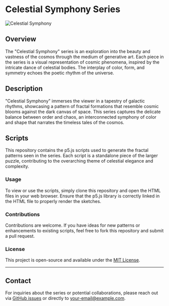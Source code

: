 # Celestial Symphony Series

![Celestial Symphony](/path/to/CelestialSymphony.png)

## Overview
The "Celestial Symphony" series is an exploration into the beauty and vastness of the cosmos through the medium of generative art. Each piece in the series is a visual representation of cosmic phenomena, inspired by the intricate dance of celestial bodies. The interplay of color, form, and symmetry echoes the poetic rhythm of the universe.

## Description
"Celestial Symphony" immerses the viewer in a tapestry of galactic rhythms, showcasing a pattern of fractal formations that resemble cosmic blooms against the dark canvas of space. This series captures the delicate balance between order and chaos, an interconnected symphony of color and shape that narrates the timeless tales of the cosmos.

## Scripts
This repository contains the p5.js scripts used to generate the fractal patterns seen in the series. Each script is a standalone piece of the larger puzzle, contributing to the overarching theme of celestial elegance and complexity.

### Usage
To view or use the scripts, simply clone this repository and open the HTML files in your web browser. Ensure that the p5.js library is correctly linked in the HTML file to properly render the sketches.

### Contributions
Contributions are welcome. If you have ideas for new patterns or enhancements to existing scripts, feel free to fork this repository and submit a pull request.

### License
This project is open-source and available under the [MIT License](LICENSE).

---

## Contact
For inquiries about the series or potential collaborations, please reach out via [GitHub issues](/issues) or directly to [your-email@example.com](mailto:your-email@example.com).
